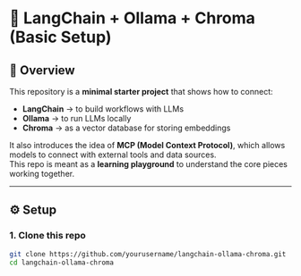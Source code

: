 # 🦙 LangChain + Ollama + Chroma (Basic Setup)

## 📖 Overview
This repository is a **minimal starter project** that shows how to connect:
- **LangChain** → to build workflows with LLMs  
- **Ollama** → to run LLMs locally  
- **Chroma** → as a vector database for storing embeddings  

It also introduces the idea of **MCP (Model Context Protocol)**, which allows models to connect with external tools and data sources.  
This repo is meant as a **learning playground** to understand the core pieces working together.

---

## ⚙️ Setup

### 1. Clone this repo
```bash
git clone https://github.com/yourusername/langchain-ollama-chroma.git
cd langchain-ollama-chroma
